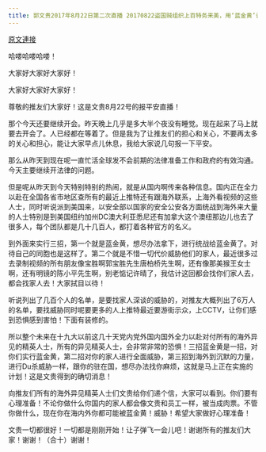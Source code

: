 ```yaml
---
title: 郭文贵2017年8月22日第二次直播 20170822盗国贼组织上百特务来美，用‘蓝金黄’计划对付文贵及知名推友。很多人及家人会被威胁。
---
```


[原文連接](https://gnews.org/ThreadView/53484311)

哈喽哈喽哈喽！


大家好大家好大家好！


大家好大家好大家好！


尊敬的推友们大家好！这是文贵8月22号的报平安直播！




那个今天还要继续开会。昨天晚上几乎是多大半个夜没有睡觉。现在起来了马上就要去开会了。人已经都在等着了。但是我为了让推友们的担心和关心，不要再太多的关心和担心，能让大家早点儿休息，我给大家说几句报一下平安。




那么从昨天到现在呢一直忙活全球发不会前期的法律准备工作和政府的有效沟通。今天主要继续开法律的问题。




但是呢从昨天到今天特别特别的热闹，就是从国内啊传来各种信息。国内正在全力以赴在全国各省市地区查所有的最近上推特还有跟海外联系，上海外看视频的这些人士，同时听说派到美国来，以安全部以国家的安全公安各方面统战到海外来大量的人士特别是到美国纽约加州DC澳大利亚悉尼还有加拿大这个澳纽那边儿也去了很多人，每个团队都是几十几百人，都打着各种官方的名义。




到外面来实行三招，第一个就是蓝金黄，想尽办法拿下，进行统战给蓝金黄了。对待自己的同胞也是这样了。第二个就是不惜一切代价威胁他们的家人，最近很多过去录制视频的所有朋友像宝胜啊郭宝胜先生唐柏桥先生啊，还有像那美猴王女士啊，还有明镜的陈小平先生啊，别老惦记许晴了，我估计这回都会找你们家人去，都会找家人去！大家拭目以待！




听说列出了几百个人的名单，是要找家人深谈的威胁的，对推友大概列出了6万人的名单，要找威胁同时呢要更多的人上推特最近要游街示众，上CCTV，让你们感到恐惧感到害怕！下面有装修的。




所以整个未来在十九大以前这几十天党内党外国内国外全力以赴对付所有的海外异见的精英人士，所有的异见精英人士，会非常非常的恐惧！三招蓝金黄是一招，对你们实行蓝金黄，第二招对你的家人进行全面威胁，第三招到海外到沉默的力量，进行Du杀威胁一样，跟你的驻在国，想尽办法找你麻烦，这就是马上正在实施的计划！这是文贵得到的确切消息！




向推友们所有的海外异见精英人士们文贵给你们递个信，大家可以看到。你们要有心理准备！不论你做什么你国内的家人都会像文贵和员工一样，被当成肉票。不管你做什么，现在你在海内外你都可能被蓝金黄！威胁！希望大家做好心理准备！




文贵一切都很好！一切都是刚刚开始！让子弹飞一会儿吧！谢谢所有的推友们大家！谢谢！（合十）谢谢！
